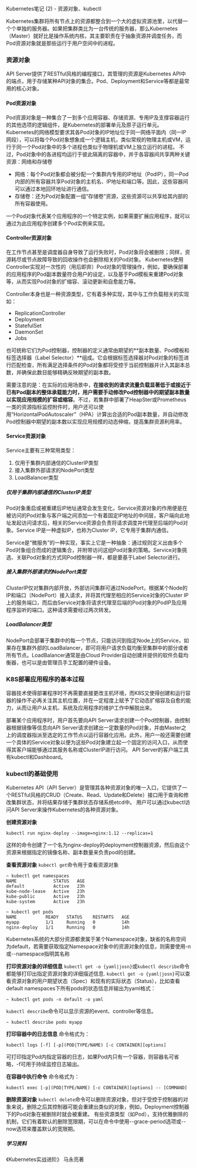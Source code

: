 Kubernetes笔记 (2) - 资源对象、kubectl

Kubernetes集群将所有节点上的资源都整合到一个大的虚拟资源池里，以代替一个个单独的服务器。如果把集群类比为一台传统的服务器，那么Kubernetes（Master）就好比是操作系统内核，其主要职责在于抽象资源并调度任务，而Pod资源对象就是那些运行于用户空间中的进程。

### 资源对象
API Server提供了RESTful风格的编程接口，其管理的资源是Kubernetes API中的端点，用于存储某种API对象的集合。Pod、Deployment和Service等都是最常用的核心对象。

#### Pod资源对象
Pod资源对象是一种集合了一到多个应用容器、存储资源、专用IP及支撑容器运行的其他选项的逻辑组件，是Kubernetes的部署单元及原子运行单元。
Kubernetes的网络模型要求其各Pod对象的IP地址位于同一网络平面内（同一IP网段），可以将每个Pod对象想象成一个逻辑主机，类似常规的物理主机或VM，运行于同一个Pod对象中的多个进程也类似于物理机或VM上独立运行的进程。
不过，Pod对象中的各进程均运行于彼此隔离的容器中，并于各容器间共享两种关键资源：网络和存储卷
- 网络：每个Pod对象都会被分配一个集群内专用的IP地址（PodIP），同一Pod内部的所有容器共享Pod对象的主机名、IP地址和端口等。因此，这些容器间可以通过本地回环地址进行通信。
- 存储卷：还为Pod对象配置一组“存储卷”资源，这些资源可以共享给其内部的所有容器使用。

一个Pod对象代表某个应用程序的一个特定实例，如果需要扩展应用程序，就可以通过为此应用程序创建多个Pod实例来实现。

#### Controller资源对象
在工作节点甚至是调度器自身导致了运行失败时，Pod对象将会被删除；同样，资源耗尽或节点故障导致的回收操作也会删除相关的Pod对象。
Kubernetes使用Controller实现对一次性的（用后即弃）Pod对象的管理操作，例如，要确保部署的应用程序的Pod副本数量符合用户的设定，以及基于Pod模板来重建Pod对象等，从而实现Pod对象的扩缩容、滚动更新和自愈能力等。

Controller本身也是一种资源类型，它有着多种实现，其中与工作负载相关的实现如：
- ReplicationController
- Deployment
- StatefulSet
- DaemonSet
- Jobs

也可统称它们为Pod控制器，控制器的定义通常由期望的**副本数量、Pod模板和标签选择器（Label Selector）**组成。它会根据标签选择器对Pod对象的标签进行匹配检查，所有满足选择条件的Pod对象都将受控于当前控制器并计入其副本总数，并确保此数目能够精确反映期望的副本数。

需要注意的是：在实际的应用场景中，**在接收到的请求流量负载显著低于或接近于已有Pod副本的整体承载能力时，用户需要手动修改Pod控制器中的期望副本数量以实现应用规模的扩容或缩容**。不过，若集群中部署了HeapSter或Prometheus一类的资源指标监控附件时，用户还可以使用“HorizontalPodAutoscaler”（HPA）计算出合适的Pod副本数量，并自动修改Pod控制器中期望的副本数以实现应用规模的动态伸缩，提高集群资源利用率。

#### Service资源对象
Service主要有三种常用类型：
1. 仅用于集群内部通信的ClusterIP类型
1. 接入集群外部请求的NodePort类型
1. LoadBalancer类型

##### 仅用于集群内部通信的ClusterIP类型
Pod对象重启或被重建后IP地址通常会发生变化，Service资源对象的作用便是在被访问的Pod对象与客户端之间添加一个有着固定IP地址的中间层，客户端向此地址发起访问请求后，相关的Service资源会负责将请求调度并代理至后端的Pod对象。Service IP是一种虚拟IP，也称为Cluster IP，它专用于集群内通信。

Service是“微服务”的一种实现，事实上它是一种抽象：通过规则定义出由多个Pod对象组合而成的逻辑集合，并附带访问这组Pod对象的策略。Service对象挑选、关联Pod对象的方式同Pod控制器一样，都是要基于Label Selector进行。

##### 接入集群外部请求的NodePort类型
ClusterIP仅对集群内部开放，外部访问集群可通过NodePort，根据某个Node的IP和端口（NodePort）接入请求，并将其代理至相应的Service对象的Cluster IP上的服务端口，而后由Service对象将请求代理至后端的Pod对象的PodIP及应用程序监听的端口。这种请求需要经过两次转发。

##### LoadBalancer类型
NodePort会部署于集群中的每一个节点，只能访问到指定Node上的Service，如果存在集群外部的LoadBalancer，即可将用户请求负载均衡至集群中的部分或者所有节点。LoadBalancer通常是由Cloud Provider自动创建并提供的软件负载均衡器，也可以是由管理员手工配置的硬件设备。

### K8S部署应用程序的基本过程
容器技术使得部署程序时不再需要直接更改主机环境，而K8S又使得创建和运行容器的操作不必再关注其主机位置，并在一定程度上赋予了它动态扩缩容及自愈的能力，从而让用户从主机、系统及应用程序的维护工作中解脱出来。

部署某个应用程序时，用户首先要向API Server请求创建一个Pod控制器，由控制器根据镜像等信息向API Server请求创建出一定数量的Pod对象，并由Master之上的调度器指派至选定的工作节点以运行容器化应用。此外，用户一般还需要创建一个具体的Service对象以便为这些Pod对象建立起一个固定的访问入口，从而使得其客户端能够通过其服务名称或ClusterIP进行访问。
API Server的客户端工具有kubectl和Dashboard。

### kubectl的基础使用
Kubernetes API（API Server）是管理其各种资源对象的唯一入口，它提供了一个RESTful风格的CRUD（Create、Read、Update和Delete）接口用于查询和修改集群状态，并将结果存储于集群状态存储系统etcd中。
用户可以通过kubectl访问API Server来操作Kubernetes的各种资源对象。

**创建资源对象**
```
kubectl run nginx-deploy --image=nginx:1.12 --replicas=1
```
这样的命令创建了一个名为nginx-deploy的deployment控制器资源，然后由这个资源来根据指定的镜像名称、副本数量来负责pod的创建。

**查看资源对象**
`kubectl get`命令用于查看资源对象
```
~ kubectl get namespaces
NAME              STATUS   AGE
default           Active   23h
kube-node-lease   Active   23h
kube-public       Active   23h
kube-system       Active   23h
```
```
~ kubectl get pods
NAME           READY   STATUS    RESTARTS   AGE
myapp          1/1     Running   0          14h
nginx-deploy   1/1     Running   0          14h
```

Kubernetes系统的大部分资源都隶属于某个Namespace对象，缺省的名称空间为default，若需要获取指定Namespace对象中的资源对象的信息，则需要使用-n或--namespace指明其名称

**打印资源对象的详细信息**
`kubectl get -o {yaml|josn}`或`kubectl describe`命令都能够打印出指定资源对象的详细描述信息.
`kubectl get -o {yaml|josn}`可以查看资源对象的用户期望状态（Spec）和现有的实际状态（Status），比如查看default namespaces下所有pods的状态信息并输出为yaml格式：
```
~ kubectl get pods -n default -o yaml  
```
`kubectl describe`命令可以显示资源的event、controller等信息。
```
~ kubectl describe pods myapp
```

**打印容器中的日志信息**
命令格式为：
```
kubectl logs [-f] [-p](POD|TYPE/NAME) [-c CONTAINER][options]
```
可打印指定Pod内指定容器的日志，如果Pod内只有一个容器，则容器名可省略，-f可用于持续监控日志输出。

**在容器中执行命令**
命令格式为：
```
kubectl exec [-p](POD|TYPE/NAME) [-c CONTAINER][options] -- [COMMAND]
```

**删除资源对象**
`kubectl delete`命令可以删除资源对象，但对于受控于控制器的对象来说，删除之后其控制器可能会重建出类似的对象，例如，Deployment控制器下的Pod对象在被删除时就会被重建。
有些资源类型（如Pod），支持优雅删除的机制，它们有着默认的删除宽限期，可以在命令中使用--grace-period选项或--now选项来覆盖默认的宽限期。


##### 学习资料
《Kubernetes实战进阶》 马永亮著
